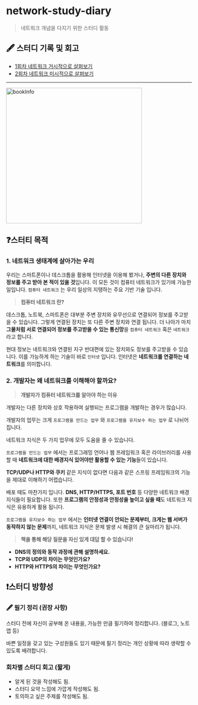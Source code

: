 # network-study-diary

> 네트워크 개념을 다지기 위한 스터디 활동

## 🖋️ 스터디 기록 및 회고

 - [1회차 네트워크 거시적으로 살펴보기](https://github.com/silberbullet/network-study-diary/blob/main/network_study/1_2_%EB%84%A4%ED%8A%B8%EC%9B%8C%ED%81%AC_%EA%B1%B0%EC%8B%9C%EC%A0%81%EC%9C%BC%EB%A1%9C_%EC%82%B4%ED%8E%B4%EB%B3%B4%EA%B8%B0.md)
 - [2회차 네트워크 미시적으로 살펴보기](https://github.com/silberbullet/network-study-diary/blob/main/network_study/1_3_%EB%84%A4%ED%8A%B8%EC%9B%8C%ED%81%AC_%EB%AF%B8%EC%8B%9C%EC%A0%81%EC%9C%BC%EB%A1%9C_%EC%82%B4%ED%8E%B4%EB%B3%B4%EA%B8%B0.md)
---

<img width="368" alt="bookInfo" src="https://github.com/user-attachments/assets/30f20200-ca17-4f12-9558-ba877d9ffc17">


## ❓스터티 목적

### 1. 네트워크 생태계에 살아가는 우리

우리는 스마트폰이나 데스크톱을 활용해 인터넷을 이용해 봤거나, **주변의 다른 장치와 정보를 주고 받아 본 적이 있을 것**입니다. 이 모든 것이 컴퓨터 네트워크가 있기에 가능한 일입니다. `컴퓨터 네트워크` 는 우리 일상의 지탱하는 주요 기반 기술 입니다.

> **컴퓨터 네트워크 란?**

데스크톱, 노트북, 스마트폰은 대부분 주변 장치와 유무선으로 연결되어 정보를 주고받을 수 있습니다. 그렇게 연결된 장치는 또 다른 주변 장치와 연결 됩니다. 더 나아가 마치 **그물처럼 서로 연결되어 정보를 주고받을 수 있는 통신망**을 `컴퓨터 네트워크` 혹은 `네트워크` 라고 합니다.

현대 정보는 네트워크와 연결된 지구 반대편에 있는 장치와도 정보를 주고받을 수 있습니다. 이를 가능하게 하는 기술이 바로 `인터넷` 입니다. 인터넷은 **네트워크를 연결하는 네트워크**를 의미합니다.

### 2. 개발자는 왜 네트워크를 이해해야 할까요?

> **개발자가 컴퓨터 네트워크를 알아야 하는 이유**

개발자는 다른 장치와 상호 작용하여 실행되는 프로그램을 개발하는 경우가 많습니다.

개발자의 업무는 크게 `프로그램을 만드는 업무` 와 `프로그램을 유지보수 하는 업무` 로 나뉘어 집니다.

네트워크 지식은 두 가지 업무에 모두 도움을 줄 수 있습니다.

`프로그램을 만드는 업무` 에서는 프로그래밍 언어나 웹 프레임워크 혹은 라이브러리를 사용할 때 **네트워크에 대한 배경지식 있어야만 활용할 수 있는 기능**들이 있습니다.

**TCP/UDP나 HTTP와 쿠키** 같은 지식이 없다면 다음과 같은 스프링 프레임워크의 기능을 제대로 이해하기 어렵습니다.

배포 때도 마찬가지 입니다. **DNS, HTTP/HTTPS, 포트 번호** 등 다양한 네트워크 배경지식들이 필요합니다. 또한 **프로그램의 안정성과 안정성을 높이고 싶을 때**도 네트워크 지식은 유용하게 활용 됩니다.

`프로그램을 유지보수 하는 업무` 에서는 **인터넷 연결이 안되는 문제부터, 크게는 웹 서버가 동작하지 않는 문제**까지, 네트워크 지식은 문제 발생 시 해결의 큰 실마리가 됩니다.

> **책을 통해 해당 질문을 자신 있게 대답 할 수 있습니다!**

- **DNS의 정의와 동작 과정에 관해 설명하세요.**
- **TCP와 UDP의 차이는 무엇인가요?**
- **HTTP와 HTTPS의 차이는 무엇인가요?**

## ❗스터디 방향성

### 🖋️ 필기 정리 (권장 사항)

스터디 전에 자신이 공부해 온 내용을, 가능한 만큼 필기하여 정리합니다. (블로그, 노트앱 등)

바쁜 일정을 갖고 있는 구성원들도 있기 때문에 필기 정리는 개인 상황에 따라 생략할 수 있도록 배려합니다.

### 회차별 스터디 회고 (짧게)

- 알게 된 것을 작성해도 됨.
- 스터디 요약 느낌에 가깝게 작성해도 됨.
- 토의하고 싶은 주제를 작성해도 됨.
